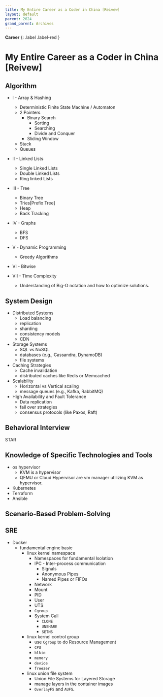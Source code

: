 ```yaml
---
title: My Entire Career as a Coder in China [Reivew]
layout: default
parent: 2024
grand_parent: Archives
---
```


**Career**
{: .label .label-red }


# My Entire Career as a Coder in China [Reivew]

## Algorithm

- I - Array & Hashing
  * Deterministic Finite State Machine / Automaton
  * 2 Pointers
    * Binary Search
      * Sorting
      * Searching
      * Divide and Conquer
    * Sliding Window
  * Stack
  * Queues

- II - Linked Lists
  * Single Linked Lists
  * Double Linked Lists
  * Ring linked Lists

- III - Tree
  * Binary Tree
  * Tries[Prefix Tree]
  * Heap
  * Back Tracking

- IV - Graphs
  * BFS
  * DFS

- V - Dynamic Programming
  * Greedy Algorithms

- VI - Bitwise
- VII - Time Complexity
  * Understanding of Big-O notation and how to optimize solutions.

## System Design

* Distributed Systems
  * Load balancing
  * replication
  * sharding
  * consistency models
  * CDN
* Storage Systems
  * SQL vs NoSQL
  * databases (e.g., Cassandra, DynamoDB)
  * file systems
* Caching Strategies
  * Cache invalidation
  * distributed caches like Redis or Memcached
* Scalability
  * Horizontal vs Vertical scaling
  * message queues (e.g., Kafka, RabbitMQ)
* High Availability and Fault Tolerance
  * Data replication
  * fail over strategies
  * consensus protocols (like Paxos, Raft)

## Behavioral Interview

STAR

## Knowledge of Specific Technologies and Tools

* os hypervisor
	* KVM is a hypervisor
	* QEMU or Cloud Hypervisor are vm manager utilizing KVM as hypervisor.
* Kubernetes
* Terraform
* Ansible

## Scenario-Based Problem-Solving

## SRE

* Docker
  * fundamental engine basic
    * linux kernel namespace
      * Namespaces for fundamental Isolation
      * IPC - Inter-process communication
        * Signals
        * Anonymous Pipes
        * Named Pipes or FIFOs
      * Network
      * Mount
      * PID
      * User
      * UTS
      * `Cgroup`
      * System Call
        * `CLONE`
        * `UNSHARE`
        * `SETNS`
    * linux kernel control group
      * use `Cgroup` to do Resource Management
      * `CPU`
      * `blkio`
      * `memory`
      * `device`
      * `freezer`
    * linux union file system
      * Union File Systems for Layered Storage
      * manage layers in the container images
      * `OverlayFS` and `AUFS`.